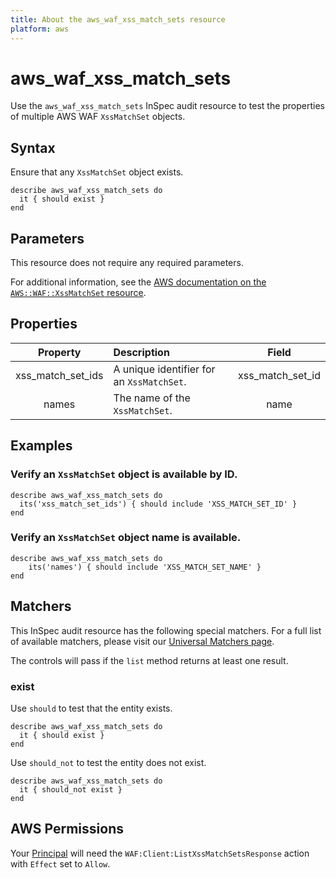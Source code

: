 ```yaml
---
title: About the aws_waf_xss_match_sets resource
platform: aws
---
```


# aws_waf_xss_match_sets

Use the `aws_waf_xss_match_sets` InSpec audit resource to test the properties of multiple AWS WAF `XssMatchSet` objects.

## Syntax

Ensure that any `XssMatchSet` object exists.

    describe aws_waf_xss_match_sets do
      it { should exist }
    end

## Parameters

This resource does not require any required parameters.

For additional information, see the [AWS documentation on the `AWS::WAF::XssMatchSet` resource](https://docs.aws.amazon.com/AWSCloudFormation/latest/UserGuide/aws-resource-waf-xssmatchset.html).

## Properties

| Property | Description | Field |
| :---: | :--- | :---: |
| xss_match_set_ids | A unique identifier for an `XssMatchSet`. | xss_match_set_id |
| names | The name of the `XssMatchSet`. | name |

## Examples

### Verify an `XssMatchSet` object is available by ID.

    describe aws_waf_xss_match_sets do
      its('xss_match_set_ids') { should include 'XSS_MATCH_SET_ID' }
    end

### Verify an `XssMatchSet` object name is available.

    describe aws_waf_xss_match_sets do
        its('names') { should include 'XSS_MATCH_SET_NAME' }
    end

## Matchers

This InSpec audit resource has the following special matchers. For a full list of available matchers, please visit our [Universal Matchers page](https://www.inspec.io/docs/reference/matchers/).

The controls will pass if the `list` method returns at least one result.

### exist

Use `should` to test that the entity exists.

    describe aws_waf_xss_match_sets do
      it { should exist }
    end

Use `should_not` to test the entity does not exist.

    describe aws_waf_xss_match_sets do
      it { should_not exist }
    end

## AWS Permissions

Your [Principal](https://docs.aws.amazon.com/IAM/latest/UserGuide/intro-structure.html#intro-structure-principal) will need the `WAF:Client:ListXssMatchSetsResponse` action with `Effect` set to `Allow`.
